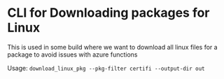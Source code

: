 # CLI for Downloading packages for Linux

This is used in some build where we want to download all linux files for a package to avoid issues with azure functions

Usage: ` download_linux_pkg --pkg-filter certifi --output-dir out   `